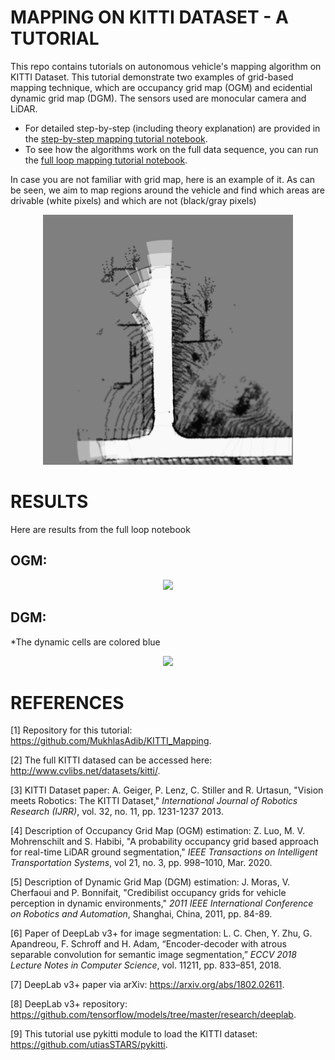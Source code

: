 # MAPPING ON KITTI DATASET - A TUTORIAL

This repo contains tutorials on autonomous vehicle's mapping algorithm on KITTI Dataset. This tutorial demonstrate two examples of grid-based mapping technique, which are occupancy grid map (OGM) and ecidential dynamic grid map (DGM). The sensors used are monocular camera and LiDAR.
- For detailed step-by-step (including theory explanation) are provided in the [step-by-step mapping tutorial notebook](https://github.com/MukhlasAdib/KITTI_Mapping/blob/main/KITTI_Mapping_Tutorial_Step_by_step.ipynb).
- To see how the algorithms work on the full data sequence, you can run the [full loop mapping tutorial notebook](https://github.com/MukhlasAdib/KITTI_Mapping/blob/main/KITTI_Mapping_Tutorial_Full_Loop.ipynb).

In case you are not familiar with grid map, here is an example of it. As can be seen, we aim to map regions around the vehicle and find which areas are drivable (white pixels) and which are not (black/gray pixels)

<center><img src="https://github.com/MukhlasAdib/KITTI_Mapping/blob/main/figures/2_0_3443.png?raw=true" width=400px></center>

# RESULTS

Here are results from the full loop notebook

## OGM:

<center><img src="https://github.com/MukhlasAdib/KITTI_Mapping/blob/main/figures/results_ogm_min.gif?raw=true" width=800px></center>

## DGM:

\*The dynamic cells are colored blue 

<center><img src="https://github.com/MukhlasAdib/KITTI_Mapping/blob/main/figures/results_dgm.gif?raw=true" width=800px></center>

# REFERENCES

[1] Repository for this tutorial: https://github.com/MukhlasAdib/KITTI_Mapping.

[2] The full KITTI datased can be accessed here: http://www.cvlibs.net/datasets/kitti/.

[3] KITTI Dataset paper: A. Geiger, P. Lenz, C. Stiller and R. Urtasun, "Vision meets Robotics: The KITTI Dataset," *International Journal of Robotics Research (IJRR)*, vol. 32, no. 11, pp. 1231-1237 2013.

[4] Description of Occupancy Grid Map (OGM) estimation: Z. Luo, M. V. Mohrenschilt and S. Habibi, "A probability occupancy grid based approach for real-time LiDAR ground segmentation," *IEEE Transactions on Intelligent Transportation Systems*, vol 21, no. 3, pp. 998–1010, Mar. 2020.

[5] Description of Dynamic Grid Map (DGM) estimation: J. Moras, V. Cherfaoui and P. Bonnifait, "Credibilist occupancy grids for vehicle perception in dynamic environments," *2011 IEEE International Conference on Robotics and Automation*, Shanghai, China, 2011, pp. 84-89.

[6] Paper of DeepLab v3+ for image segmentation: L. C. Chen, Y. Zhu, G. Apandreou, F. Schroff and H. Adam, “Encoder-decoder with atrous separable convolution for semantic image segmentation,” *ECCV 2018 Lecture Notes in Computer Science*, vol. 11211, pp. 833–851, 2018.

[7] DeepLab v3+ paper via arXiv: https://arxiv.org/abs/1802.02611.

[8] DeepLab v3+ repository: https://github.com/tensorflow/models/tree/master/research/deeplab.

[9] This tutorial use pykitti module to load the KITTI dataset: https://github.com/utiasSTARS/pykitti.
